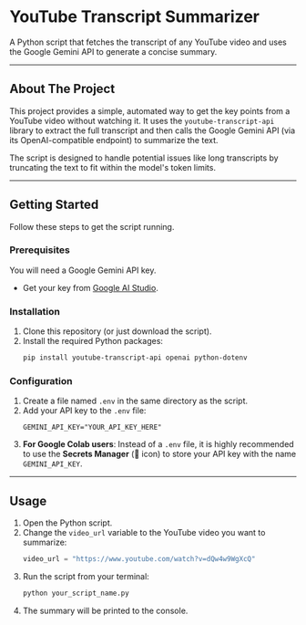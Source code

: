 # YouTube Transcript Summarizer

A Python script that fetches the transcript of any YouTube video and uses the Google Gemini API to generate a concise summary.

-----

## About The Project

This project provides a simple, automated way to get the key points from a YouTube video without watching it. It uses the `youtube-transcript-api` library to extract the full transcript and then calls the Google Gemini API (via its OpenAI-compatible endpoint) to summarize the text.

The script is designed to handle potential issues like long transcripts by truncating the text to fit within the model's token limits.

-----

## Getting Started

Follow these steps to get the script running.

### Prerequisites

You will need a Google Gemini API key.

  * Get your key from [Google AI Studio](https://aistudio.google.com/app/apikey).

### Installation

1.  Clone this repository (or just download the script).
2.  Install the required Python packages:
    ```sh
    pip install youtube-transcript-api openai python-dotenv
    ```

### Configuration

1.  Create a file named `.env` in the same directory as the script.
2.  Add your API key to the `.env` file:
    ```
    GEMINI_API_KEY="YOUR_API_KEY_HERE"
    ```
3.  **For Google Colab users**: Instead of a `.env` file, it is highly recommended to use the **Secrets Manager** (🔑 icon) to store your API key with the name `GEMINI_API_KEY`.

-----

## Usage

1.  Open the Python script.
2.  Change the `video_url` variable to the YouTube video you want to summarize:
    ```python
    video_url = "https://www.youtube.com/watch?v=dQw4w9WgXcQ"
    ```
3.  Run the script from your terminal:
    ```sh
    python your_script_name.py
    ```
4.  The summary will be printed to the console.
